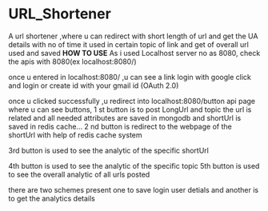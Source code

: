 # URL_Shortener
A url shortener ,where u can redirect with short length of url and get the UA details with no of time it used in certain topic of link   and get of overall url used and saved
****HOW TO USE****
As i used Localhost server no as 8080, check the apis with 8080(ex localhost:8080/)

once u entered in localhost:8080/ ,u can see a link login with google
click and login or create id with your gmail id (OAuth 2.0)

once u clicked successfully ,u redirect into localhost:8080/button api page
where u can see buttons,
1 st button is to post LongUrl and topic the url is related and all needed attributes are saved in mongodb and shortUrl is saved in redis cache...
2 nd button is redirect to the webpage of the shortUrl with help of redis cache system

3rd button is used to see the analytic of the specific shortUrl

4th button is used to see the analytic of the specific topic
5th button is used to see the overall analytic of all urls posted 

there are two schemes present one to save login user detials and another is to get the analytics details
